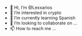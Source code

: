 - 👋 Hi, I’m @Lexxarios    
- 👀 I’m interested in crypto  
- 🌱 I’m currently learning Spanish
- 💞️ I’m looking to collaborate on ... 
- 📫 How to reach me ...

<!---
Lexxarios/Lexxarios is a ✨ special ✨ repository because its `README.md` (this file) appears on your GitHub profile.
You can click the Preview link to take a look at your changes.
--->
